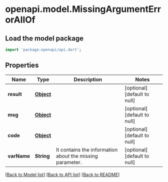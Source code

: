 # openapi.model.MissingArgumentErrorAllOf

## Load the model package
```dart
import 'package:openapi/api.dart';
```

## Properties
Name | Type | Description | Notes
------------ | ------------- | ------------- | -------------
**result** | [**Object**](.md) |  | [optional] [default to null]
**msg** | [**Object**](.md) |  | [optional] [default to null]
**code** | [**Object**](.md) |  | [optional] [default to null]
**varName** | **String** | It contains the information about the missing parameter.  | [optional] [default to null]

[[Back to Model list]](../README.md#documentation-for-models) [[Back to API list]](../README.md#documentation-for-api-endpoints) [[Back to README]](../README.md)


